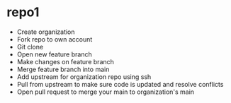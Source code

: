 # repo1

- Create organization
- Fork repo to own account
- Git clone
- Open new feature branch
- Make changes on feature branch
- Merge feature branch into main
- Add upstream for organization repo using ssh
- Pull from upstream to make sure code is updated and resolve conflicts
- Open pull request to merge your main to organization's main
